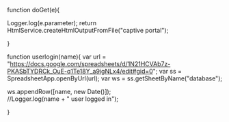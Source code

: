  function doGet(e){
  
  Logger.log(e.parameter);
 return HtmlService.createHtmlOutputFromFile("captive portal");
  
}

function userlogin(name){
  var url = "https://docs.google.com/spreadsheets/d/1N21HCVAb7z-PKASbTYDRCk_OuE-q1Te18Y_a9igNLx4/edit#gid=0";
  var ss = SpreadsheetApp.openByUrl(url);
  var ws = ss.getSheetByName("database");
  
  ws.appendRow([name, new Date()]);  
  //Logger.log(name + " user logged in");
  
}

